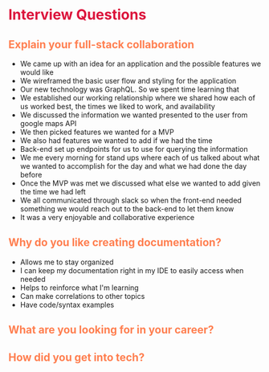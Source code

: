 <style>
r { color: Crimson }
o { color: Coral }
y { color: Khaki }
g { color: MediumSpringGreen }
b { color: SkyBlue }
i { color: Violet }
h { color:  Plum }
hh { color: Pink }
</style>
# <r>Interview Questions</r>

## <o>Explain your full-stack collaboration</o>

* We came up with an idea for an application and the possible features we would like
* We wireframed the basic user flow and styling for the application
* Our new technology was GraphQL. So we spent time learning that
* We established our working relationship where we shared how each of us worked best, the times we liked to work, and availability
* We discussed the information we wanted presented to the user from google maps API
* We then picked features we wanted for a MVP
* We also had features we wanted to add if we had the time
* Back-end set up endpoints for us to use for querying the information
* We me every morning for stand ups where each of us talked about what we wanted to accomplish for the day and what we had done the day before
* Once the MVP was met we discussed what else we wanted to add given the time we had left
* We all communicated through slack so when the front-end needed something we would reach out to the back-end to let them know
* It was a very enjoyable and collaborative experience


## <o>Why do you like creating documentation?</o>

* Allows me to stay organized
* I can keep my documentation right in my IDE to easily access when needed
* Helps to reinforce what I'm learning
* Can make correlations to other topics
* Have code/syntax examples

## <o>What are you looking for in your career?</o>


## <o>How did you get into tech?</o>



